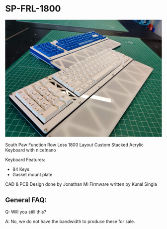 # SP-FRL-1800

![SPFRL1800 Blue/White & Black/White](https://github.com/jonathanmi6/SPFRL1800/blob/main/Images/BlueWhite_BlackWhite.jpg?raw=true)

South Paw Function Row Less 1800 Layout Custom Stacked Acrylic Keyboard with nice!nano

Keyboard Features:
* 84 Keys
* Gasket mount plate

CAD & PCB Design done by Jonathan Mi
Firmware written by Kunal Singla


## General FAQ:
Q: Will you still this?

A: No, we do not have the bandwidth to produce these for sale.

